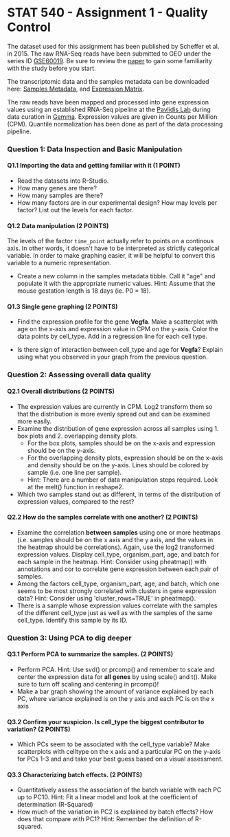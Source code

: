 STAT 540 - Assignment 1 - Quality Control
================

The dataset used for this assignment has been published by Scheffer et al. in 2015. The raw RNA-Seq reads have been submitted to GEO under the series ID [GSE60019](https://www.ncbi.nlm.nih.gov/geo/query/acc.cgi?acc=GSE60019). Be sure to review the [paper](https://www.ncbi.nlm.nih.gov/pubmed/25904789) to gain some familiarity with the study before you start.

The transcriptomic data and the samples metadata can be downloaded here: [Samples Metadata](data/gse60019_expression_matrix.RDS), and [Expression Matrix](data/gse60019_experiment_design.RDS).

The raw reads have been mapped and processed into gene expression values using an established RNA-Seq pipeline at the [Pavlidis Lab](http://pavlab.msl.ubc.ca/) during data curation in [Gemma](https://gemma.msl.ubc.ca/expressionExperiment/showExpressionExperiment.html?id=9818). Expression values are given in Counts per Million (CPM). Quantile normalization has been done as part of the data processing pipeline.

### Question 1: Data Inspection and Basic Manipulation

#### Q1.1 Importing the data and getting familiar with it (1 POINT)

-   Read the datasets into R-Studio.
-   How many genes are there?
-   How many samples are there?
-   How many factors are in our experimental design? How may levels per factor? List out the levels for each factor.

#### Q1.2 Data manipulation (2 POINTS)

The levels of the factor `time_point` actually refer to points on a continous axis. In other words, it doesn't have to be interpreted as strictly categorical variable. In order to make graphing easier, it will be helpful to convert this variable to a numeric representation.

-   Create a new column in the samples metadata tibble. Call it "age" and populate it with the appropriate numeric values. Hint: Assume that the mouse gestation length is 18 days (ie. P0 = 18).

#### Q1.3 Single gene graphing (2 POINTS)

-   Find the expression profile for the gene **Vegfa**. Make a scatterplot with age on the x-axis and expression value in CPM on the y-axis. Color the data points by cell\_type. Add in a regression line for each cell type.

-   Is there sign of interaction between cell\_type and age for **Vegfa**? Explain using what you observed in your graph from the previous question.

### Question 2: Assessing overall data quality

#### Q2.1 Overall distributions (2 POINTS)

-   The expression values are currently in CPM. Log2 transform them so that the distribution is more evenly spread out and can be examined more easily.
-   Examine the distribution of gene expression across all samples using 1. box plots and 2. overlapping density plots.
    -   For the box plots, samples should be on the x-axis and expression should be on the y-axis.
    -   For the overlapping density plots, expression should be on the x-axis and density should be on the y-axis. Lines should be colored by sample (i.e. one line per sample).
    -   Hint: There are a number of data manipulation steps required. Look at the melt() function in reshape2.
-   Which two samples stand out as different, in terms of the distribution of expression values, compared to the rest?

#### Q2.2 How do the samples correlate with one another? (2 POINTS)

-   Examine the correlation **between samples** using one or more heatmaps (i.e. samples should be on the x axis and the y axis, and the values in the heatmap should be correlations). Again, use the log2 transformed expression values. Display cell\_type, organism\_part, age, and batch for each sample in the heatmap. Hint: Consider using pheatmap() with annotations and cor to correlate gene expression between each pair of samples.
-   Among the factors cell\_type, organism\_part, age, and batch, which one seems to be most strongly correlated with clusters in gene expression data? Hint: Consider using 'cluster\_rows=TRUE' in pheatmap().
-   There is a sample whose expression values correlate with the samples of the different cell\_type just as well as with the samples of the same cell\_type. Identify this sample by its ID.

### Question 3: Using PCA to dig deeper

#### Q3.1 Perform PCA to summarize the samples. (2 POINTS)

-   Perform PCA. Hint: Use svd() or prcomp() and remember to scale and center the expression data for **all genes** by using scale() and t(). Make sure to turn off scaling and centering in prcomp()!
-   Make a bar graph showing the amount of variance explained by each PC, where variance explained is on the y axis and each PC is on the x axis

#### Q3.2 Confirm your suspicion. Is cell\_type the biggest contributor to variation? (2 POINTS)

-   Which PCs seem to be associated with the cell\_type variable? Make scatterplots with celltype on the x axis and a particular PC on the y-axis for PCs 1-3 and and take your best guess based on a visual assessment.

#### Q3.3 Characterizing batch effects. (2 POINTS)

-   Quantitatively assess the association of the batch variable with each PC up to PC10. Hint: Fit a linear model and look at the coefficient of determination (R-Squared)
-   How much of the variation in PC2 is explained by batch effects? How does that compare with PC1? Hint: Remember the definition of R-squared.
